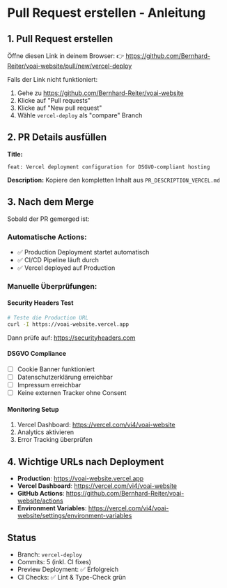 # Pull Request erstellen - Anleitung

## 1. Pull Request erstellen

Öffne diesen Link in deinem Browser:
👉 https://github.com/Bernhard-Reiter/voai-website/pull/new/vercel-deploy

Falls der Link nicht funktioniert:
1. Gehe zu https://github.com/Bernhard-Reiter/voai-website
2. Klicke auf "Pull requests"
3. Klicke auf "New pull request"
4. Wähle `vercel-deploy` als "compare" Branch

## 2. PR Details ausfüllen

**Title:**
```
feat: Vercel deployment configuration for DSGVO-compliant hosting
```

**Description:**
Kopiere den kompletten Inhalt aus `PR_DESCRIPTION_VERCEL.md`

## 3. Nach dem Merge

Sobald der PR gemerged ist:

### Automatische Actions:
- ✅ Production Deployment startet automatisch
- ✅ CI/CD Pipeline läuft durch
- ✅ Vercel deployed auf Production

### Manuelle Überprüfungen:

#### Security Headers Test
```bash
# Teste die Production URL
curl -I https://voai-website.vercel.app
```

Dann prüfe auf: https://securityheaders.com

#### DSGVO Compliance
- [ ] Cookie Banner funktioniert
- [ ] Datenschutzerklärung erreichbar
- [ ] Impressum erreichbar
- [ ] Keine externen Tracker ohne Consent

#### Monitoring Setup
1. Vercel Dashboard: https://vercel.com/vi4/voai-website
2. Analytics aktivieren
3. Error Tracking überprüfen

## 4. Wichtige URLs nach Deployment

- **Production**: https://voai-website.vercel.app
- **Vercel Dashboard**: https://vercel.com/vi4/voai-website
- **GitHub Actions**: https://github.com/Bernhard-Reiter/voai-website/actions
- **Environment Variables**: https://vercel.com/vi4/voai-website/settings/environment-variables

## Status
- Branch: `vercel-deploy`
- Commits: 5 (inkl. CI fixes)
- Preview Deployment: ✅ Erfolgreich
- CI Checks: ✅ Lint & Type-Check grün